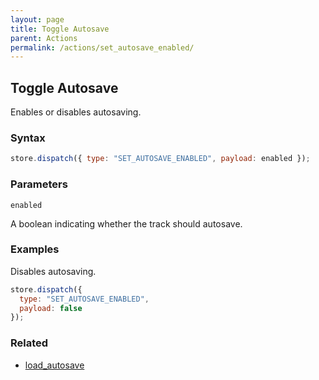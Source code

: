 ```yaml
---
layout: page
title: Toggle Autosave
parent: Actions
permalink: /actions/set_autosave_enabled/
---
```


## Toggle Autosave

Enables or disables autosaving.

### Syntax

```js
store.dispatch({ type: "SET_AUTOSAVE_ENABLED", payload: enabled });
```

### Parameters

`enabled`

A boolean indicating whether the track should autosave.

### Examples

Disables autosaving.

```js
store.dispatch({
  type: "SET_AUTOSAVE_ENABLED",
  payload: false
});
```

### Related

- [load_autosave](./load_autosave.md)
